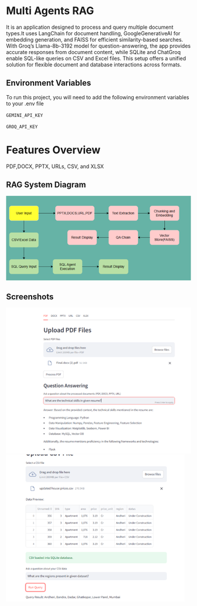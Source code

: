 
# Multi Agents RAG
It is an application designed to process and query multiple document types.It uses LangChain for document handling, GoogleGenerativeAI for embedding generation, and FAISS for efficient similarity-based searches. With Groq’s Llama-8b-3192 model for question-answering, the app provides accurate responses from document content, while SQLite and ChatGroq enable SQL-like queries on CSV and Excel files. This setup offers a unified solution for flexible document and database interactions across formats.

## Environment Variables

To run this project, you will need to add the following environment variables to your .env file

`GEMINI_API_KEY`

`GROQ_API_KEY`


# Features Overview
PDF,DOCX, PPTX, URLs, CSV, and XLSX

## RAG System Diagram

![App Screenshot](https://github.com/sidheshsahu/RAG/blob/main/Screenshot%202024-11-12%20173604.png)


## Screenshots

![App Screenshot](https://github.com/sidheshsahu/RAG/blob/main/Img%201.png)
![App Screenshot](https://github.com/sidheshsahu/RAG/blob/main/Img%202.png)
